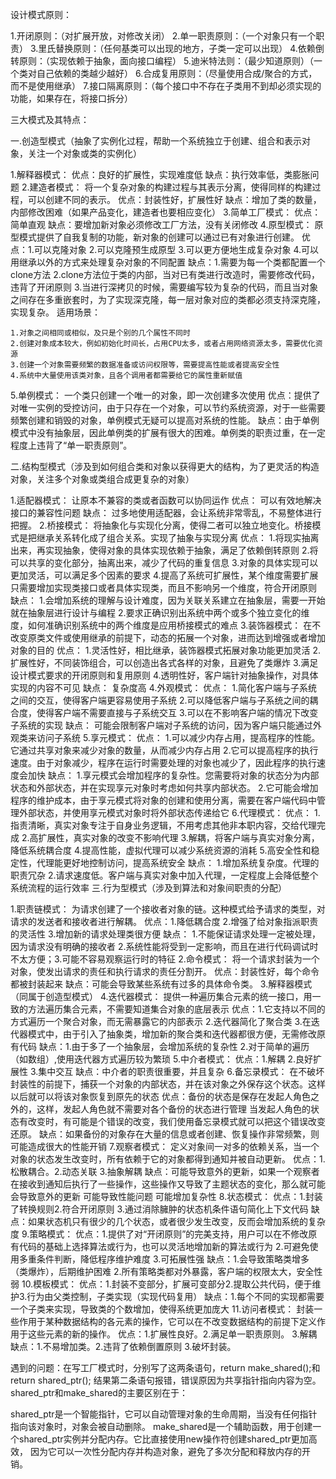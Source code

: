 设计模式原则：

1.开闭原则：（对扩展开放，对修改关闭）
2.单一职责原则：（一个对象只有一个职责）
3.里氏替换原则：（任何基类可以出现的地方，子类一定可以出现）
4.依赖倒转原则：（实现依赖于抽象，面向接口编程）
5.迪米特法则：（最少知道原则）（一个类对自己依赖的类越少越好）
6.合成复用原则：（尽量使用合成/聚合的方式，而不是使用继承）
7.接口隔离原则：（每个接口中不存在子类用不到却必须实现的功能，如果存在，将接口拆分）

三大模式及其特点：

一.创造型模式（抽象了实例化过程，帮助一个系统独立于创建、组合和表示对象，关注一个对象或类的实例化）

1.解释器模式：
	优点：良好的扩展性，实现难度低
	缺点：执行效率低，类膨胀问题
2.建造者模式：
	将一个复杂对象的构建过程与其表示分离，使得同样的构建过程，可以创建不同的表示。
	优点：封装性好，扩展性好
	缺点：增加了类的数量，内部修改困难（如果产品变化，建造者也要相应变化）
3.简单工厂模式：
	优点：简单直观
	缺点：要增加新对象必须修改工厂方法，没有关闭修改
4.原型模式：
	 原型模式提供了自我复制的功能，新对象的创建可以通过已有对象进行创建。
	优点：1.可以克隆对象 2.可以克隆预生成原型 3.可以更方便地生成复杂对象  4.可以用继承以外的方式来处理复杂对象的不同配置
	缺点：1.需要为每一个类都配置一个clone方法 2.clone方法位于类的内部，当对已有类进行改造时，需要修改代码，违背了开闭原则
	          3.当进行深拷贝的时候，需要编写较为复杂的代码，而且当对象之间存在多重嵌套时，为了实现深克隆，每一层对象对应的类都必须支持深克隆，实现复杂。
适用场景：

    1.对象之间相同或相似，及只是个别的几个属性不同时
    2.创建对象成本较大，例如初始化时间长，占用CPU太多，或者占用网络资源太多，需要优化资源
    3.创建一个对象需要频繁的数据准备或访问权限等，需要提高性能或者提高安全性
    4.系统中大量使用该类对象，且各个调用者都需要给它的属性重新赋值

5.单例模式：
	 一个类只创建一个唯一的对象，即一次创建多次使用
	优点：提供了对唯一实例的受控访问，由于只存在一个对象，可以节约系统资源，对于一些需要频繁创建和销毁的对象，单例模式无疑可以提高对系统的性能。
	缺点：由于单例模式中没有抽象层，因此单例类的扩展有很大的困难。单例类的职责过重，在一定程度上违背了“单一职责原则”。
	
二.结构型模式（涉及到如何组合类和对象以获得更大的结构，为了更灵活的构造对象，关注多个对象或类组合成更复杂的对象）

1.适配器模式：
	让原本不兼容的类或者函数可以协同运作
	优点：    	可以有效地解决接口的兼容性问题
	缺点：	过多地使用适配器，会让系统非常零乱，不易整体进行把握。
2.桥接模式：
	将抽象化与实现化分离，使得二者可以独立地变化。桥接模式是把继承关系转化成了组合关系。实现了抽象与实现分离
	优点：	1.将现实抽离出来，再实现抽象，使得对象的具体实现依赖于抽象，满足了依赖倒转原则
		2.将可以共享的变化部分，抽离出来，减少了代码的重复信息
		3.对象的具体实现可以更加灵活，可以满足多个因素的要求
		4.提高了系统可扩展性，某个维度需要扩展只需要增加实现类接口或者具体实现类，而且不影响另一个维度，符合开闭原则
	缺点：	1.会增加系统的理解与设计难度，因为关联关系建立在抽象层，需要一开始就在抽象层进行设计与编程
		2.要求正确识别出系统中两个或多个独立变化的维度，如何准确识别系统中的两个维度是应用桥接模式的难点
3.装饰器模式：
	 在不改变原类文件或使用继承的前提下，动态的拓展一个对象，进而达到增强或者增加对象的目的
	优点：	1.灵活性好，相比继承，装饰器模式拓展对象功能更加灵活
    		2.扩展性好，不同装饰组合，可以创造出各式各样的对象，且避免了类爆炸
    		3.满足设计模式要求的开闭原则和复用原则
    		4.透明性好，客户端针对抽象操作，对具体实现的内容不可见
	缺点：	复杂度高
4.外观模式：
	优点：	1.简化客户端与子系统之间的交互，使得客户端更容易使用子系统
    		2.可以降低客户端与子系统之间的耦合度，使得客户端不需要直接与子系统交互
    		3.可以在不影响客户端的情况下改变子系统的实现
	缺点：	可能会限制客户端对子系统的访问，因为客户端只能通过外观类来访问子系统
5.享元模式：
	优点：	1.可以减少内存占用，提高程序的性能。它通过共享对象来减少对象的数量，从而减少内存占用
		2.它可以提高程序的执行速度。由于对象减少，程序在运行时需要处理的对象也减少了，因此程序的执行速度会加快
	缺点：	1.享元模式会增加程序的复杂性。您需要将对象的状态分为内部状态和外部状态，并在实现享元对象时考虑如何共享内部状态。
		2.它可能会增加程序的维护成本，由于享元模式将对象的创建和使用分离，需要在客户端代码中管理外部状态，并使用享元模式对象时将外部状态传递给它
6.代理模式：
	优点：	1.指责清晰，真实对象专注于自身业务逻辑，不用考虑其他非本职内容，交给代理完成
		2.高扩展性，真实对象的改变不影响代理
		3.解耦，将客户端与真实对象分离，降低系统耦合度
		4.提高性能，虚拟代理可以减少系统资源的消耗
		5.高安全性和稳定性，代理能更好地控制访问，提高系统安全
	缺点：	1.增加系统复杂度。代理的职责冗杂	  2.请求速度低。客户端与真实对象中加入代理，一定程度上会降低整个系统流程的运行效率
三.行为型模式（涉及到算法和对象间职责的分配）

1.职责链模式：
	 为请求创建了一个接收者对象的链。这种模式给予请求的类型，对请求的发送者和接收者进行解耦。
	优点：1.降低耦合度	2.增强了给对象指派职责的灵活性	3.增加新的请求处理类很方便
	缺点：  1.不能保证请求处理一定被处理，因为请求没有明确的接收者	 2.系统性能将受到一定影响，而且在进行代码调试时不太方便；3.可能不容易观察运行时的特征
2.命令模式：
	将一个请求封装为一个对象，使发出请求的责任和执行请求的责任分割开。
	优点：封装性好，每个命令都被封装起来
	缺点：可能会导致某些系统有过多的具体命令类。
3.解释器模式（同属于创造型模式）
4.迭代器模式：
	提供一种遍历集合元素的统一接口，用一致的方法遍历集合元素，不需要知道集合对象的底层表示
	优点：1.它支持以不同的方式遍历一个聚合对象，而无需暴露它的内部表示
    	           2.迭代器简化了聚合类
   	           3.在迭代器模式中，由于引入了抽象类，增加新的聚合类和迭代器都很方便，无需修改原有代码
	缺点：1.由于多了一个抽象层，会增加系统的复杂性    2.对于简单的遍历（如数组）,使用迭代器方式遍历较为繁琐
5.中介者模式：
	优点：1.解耦 2.良好扩展性 3.集中交互
	缺点：中介者的职责很重要，并且复杂
6.备忘录模式：
	 在不破坏封装性的前提下，捕获一个对象的内部状态，并在该对象之外保存这个状态。这样以后就可以将该对象恢复到原先的状态
	优点：备份的状态是保存在发起人角色之外的，这样，发起人角色就不需要对各个备份的状态进行管理
		当发起人角色的状态有改变时，有可能是个错误的改变，我们使用备忘录模式就可以把这个错误改变还原。
	缺点：如果备份的对象存在大量的信息或者创建、恢复操作非常频繁，则可能造成很大的性能开销
7.观察者模式：
	定义对象间一对多的依赖关系，当一个对象的状态发生改变时，所有依赖于它的对象都得到通知并被自动更新。
	优点：1.松散耦合。2.动态关联  3.抽象解耦
	缺点：可能导致意外的更新，如果一个观察者在接收到通知后执行了一些操作，这些操作又导致了主题状态的变化，那么就可能会导致意外的更新
		可能导致性能问题	可能增加复杂性
8.状态模式：
	优点：1.封装了转换规则2.符合开闭原则 3.通过消除臃肿的状态机条件语句简化上下文代码
	缺点：如果状态机只有很少的几个状态，或者很少发生改变，反而会增加系统的复杂度
9.策略模式：
	优点：1.提供了对“开闭原则”的完美支持，用户可以在不修改原有代码的基础上选择算法或行为，也可以灵活地增加新的算法或行为
    		2.可避免使用多重条件判断，降低程序维护难度	3.可拓展性强
	缺点：1.会导致策略类增多（类爆炸），后期维护困难	2.所有策略类都对外暴露，客户端的权限太大，安全性弱
10.模板模式：
	优点：1.封装不变部分，扩展可变部分2.提取公共代码，便于维护3.行为由父类控制，子类实现（实现代码复用）
	缺点：1.每个不同的实现都需要一个子类来实现，导致类的个数增加，使得系统更加庞大
11.访问者模式：
 	封装一些作用于某种数据结构的各元素的操作，它可以在不改变数据结构的前提下定义作用于这些元素的新的操作。
	优点：1.扩展性良好。2.满足单一职责原则。 3.解耦
	缺点：1.不易增加类。2.违背了依赖倒置原则 3.破坏封装。
 
遇到的问题：在写工厂模式时，分别写了这两条语句，return make_shared<Banana>();和return shared_ptr<Banana>();
结果第二条语句报错，错误原因为共享指针指向内容为空。
shared_ptr和make_shared的主要区别在于：

shared_ptr是一个智能指针，它可以自动管理对象的生命周期，当没有任何指针指向该对象时，对象会被自动删除。
make_shared是一个辅助函数，用于创建一个shared_ptr实例并分配内存。它比直接使用new操作符创建shared_ptr更加高效，
因为它可以一次性分配内存并构造对象，避免了多次分配和释放内存的开销。
